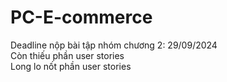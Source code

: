 # PC-E-commerce <br />
Deadline nộp bài tập nhóm chương 2: 29/09/2024  <br />
Còn thiếu phần user stories  <br />
Long lo nốt phần user stories <br /> 
